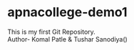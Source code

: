 # apnacollege-demo1
This is my  first Git Repository.
<br>
Author- Komal Patle & Tushar Sanodiya()

